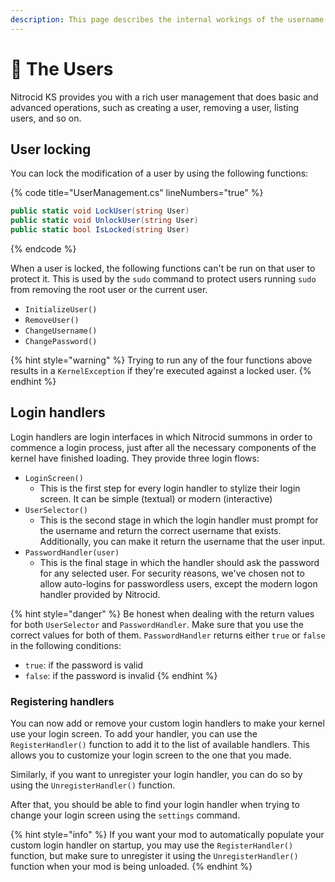 ```yaml
---
description: This page describes the internal workings of the username management
---
```


# 👥 The Users

Nitrocid KS provides you with a rich user management that does basic and advanced operations, such as creating a user, removing a user, listing users, and so on.

## User locking

You can lock the modification of a user by using the following functions:

{% code title="UserManagement.cs" lineNumbers="true" %}
```csharp
public static void LockUser(string User)
public static void UnlockUser(string User)
public static bool IsLocked(string User)
```
{% endcode %}

When a user is locked, the following functions can't be run on that user to protect it. This is used by the `sudo` command to protect users running `sudo` from removing the root user or the current user.

* `InitializeUser()`
* `RemoveUser()`
* `ChangeUsername()`
* `ChangePassword()`

{% hint style="warning" %}
Trying to run any of the four functions above results in a `KernelException` if they're executed against a locked user.
{% endhint %}

## Login handlers

Login handlers are login interfaces in which Nitrocid summons in order to commence a login process, just after all the necessary components of the kernel have finished loading. They provide three login flows:

* `LoginScreen()`
  * This is the first step for every login handler to stylize their login screen. It can be simple (textual) or modern (interactive)
* `UserSelector()`
  * This is the second stage in which the login handler must prompt for the username and return the correct username that exists. Additionally, you can make it return the username that the user input.
* `PasswordHandler(user)`
  * This is the final stage in which the handler should ask the password for any selected user. For security reasons, we've chosen not to allow auto-logins for passwordless users, except the modern logon handler provided by Nitrocid.

{% hint style="danger" %}
Be honest when dealing with the return values for both `UserSelector` and `PasswordHandler`. Make sure that you use the correct values for both of them. `PasswordHandler` returns either `true` or `false` in the following conditions:

* `true`: if the password is valid
* `false`: if the password is invalid
{% endhint %}

### Registering handlers

You can now add or remove your custom login handlers to make your kernel use your login screen. To add your handler, you can use the `RegisterHandler()` function to add it to the list of available handlers. This allows you to customize your login screen to the one that you made.

Similarly, if you want to unregister your login handler, you can do so by using the `UnregisterHandler()` function.

After that, you should be able to find your login handler when trying to change your login screen using the `settings` command.

{% hint style="info" %}
If you want your mod to automatically populate your custom login handler on startup, you may use the `RegisterHandler()` function, but make sure to unregister it using the `UnregisterHandler()` function when your mod is being unloaded.
{% endhint %}
